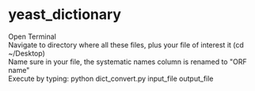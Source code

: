 # yeast_dictionary


Open Terminal <br />
Navigate to directory where all these files, plus your file of interest it (cd ~/Desktop) <br />
Name sure in your file, the systematic names column is renamed to "ORF name" <br />
Execute by typing: python dict_convert.py input_file output_file <br />

